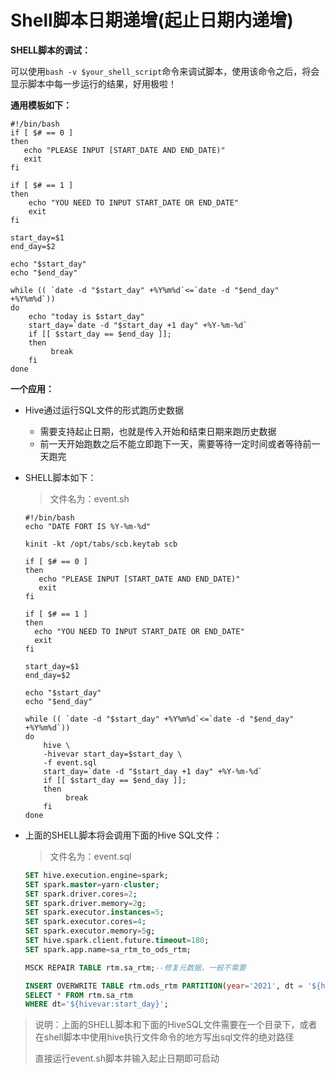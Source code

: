 # Shell脚本日期递增(起止日期内递增)

**SHELL脚本的调试：**

可以使用`bash -v $your_shell_script`命令来调试脚本，使用该命令之后，将会显示脚本中每一步运行的结果，好用极啦！



**通用模板如下：**

~~~shell
#!/bin/bash
if [ $# == 0 ] 
then
   echo "PLEASE INPUT [START_DATE AND END_DATE)"
   exit
fi

if [ $# == 1 ]
then
	echo "YOU NEED TO INPUT START_DATE OR END_DATE"
	exit
fi

start_day=$1
end_day=$2

echo "$start_day"
echo "$end_day"

while (( `date -d "$start_day" +%Y%m%d`<=`date -d "$end_day" +%Y%m%d`))
do
    echo "today is $start_day"
    start_day=`date -d "$start_day +1 day" +%Y-%m-%d`
    if [[ $start_day == $end_day ]];
    then
         break
    fi
done
~~~



**一个应用：**

- Hive通过运行SQL文件的形式跑历史数据

  - 需要支持起止日期，也就是传入开始和结束日期来跑历史数据
  - 前一天开始跑数之后不能立即跑下一天，需要等待一定时间或者等待前一天跑完

- SHELL脚本如下：

  > 文件名为：event.sh

  ~~~shell
  #!/bin/bash
  echo "DATE FORT IS %Y-%m-%d"
  
  kinit -kt /opt/tabs/scb.keytab scb
  
  if [ $# == 0 ] 
  then
     echo "PLEASE INPUT [START_DATE AND END_DATE)"
     exit
  fi
  
  if [ $# == 1 ]
  then
  	echo "YOU NEED TO INPUT START_DATE OR END_DATE"
  	exit
  fi
  
  start_day=$1
  end_day=$2
  
  echo "$start_day"
  echo "$end_day"
  
  while (( `date -d "$start_day" +%Y%m%d`<=`date -d "$end_day" +%Y%m%d`))
  do
      hive \
      -hivevar start_day=$start_day \
      -f event.sql
      start_day=`date -d "$start_day +1 day" +%Y-%m-%d`
      if [[ $start_day == $end_day ]];
      then
           break
      fi
  done
  ~~~

- 上面的SHELL脚本将会调用下面的Hive SQL文件：

  > 文件名为：event.sql

  ~~~SQL
  SET hive.execution.engine=spark;
  SET spark.master=yarn-cluster;
  SET spark.driver.cores=2;
  SET spark.driver.memory=2g;
  SET spark.executor.instances=5;
  SET spark.executor.cores=4;
  SET spark.executor.memory=5g;
  SET hive.spark.client.future.timeout=180;
  SET spark.app.name=sa_rtm_to_ods_rtm;
  
  MSCK REPAIR TABLE rtm.sa_rtm;--修复元数据，一般不需要
  
  INSERT OVERWRITE TABLE rtm.ods_rtm PARTITION(year='2021', dt = '${hivevar:start_day}')
  SELECT * FROM rtm.sa_rtm
  WHERE dt='${hivevar:start_day}';
  ~~~

> 说明：上面的SHELL脚本和下面的HiveSQL文件需要在一个目录下，或者在shell脚本中使用hive执行文件命令的地方写出sql文件的绝对路径
>
> 直接运行event.sh脚本并输入起止日期即可启动


